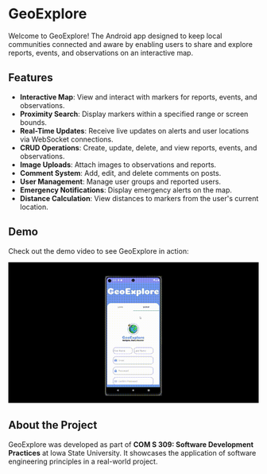 # GeoExplore

Welcome to GeoExplore! The Android app designed to keep local communities connected and aware by enabling users to share and explore reports, events, and observations on an interactive map.

## Features

- **Interactive Map**: View and interact with markers for reports, events, and observations.
- **Proximity Search**: Display markers within a specified range or screen bounds.
- **Real-Time Updates**: Receive live updates on alerts and user locations via WebSocket connections.
- **CRUD Operations**: Create, update, delete, and view reports, events, and observations.
- **Image Uploads**: Attach images to observations and reports.
- **Comment System**: Add, edit, and delete comments on posts.
- **User Management**: Manage user groups and reported users.
- **Emergency Notifications**: Display emergency alerts on the map.
- **Distance Calculation**: View distances to markers from the user's current location.

## Demo

Check out the demo video to see GeoExplore in action:

![GeoExplore Demo](./demo.gif)

## About the Project

GeoExplore was developed as part of **COM S 309: Software Development Practices** at Iowa State University. It showcases the application of software engineering principles in a real-world project.
